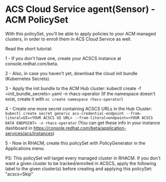 # ACS Cloud Service agent(Sensor) - ACM PolicySet

With this policySet, you'll be able to apply policies to your ACM managed clusters, in order to enroll them in ACS Cloud Service as well.

Read the short tutorial:

1 - If you don't have one, create your ACSCS instance at console.redhat.com/beta.

2 - Also, in case you haven't yet, download the cloud init bundle (Kubernetes Secrets).

3 - Apply the init bundle to the ACM Hub cluster: kubectl create -f <init_bundle_secrets>.yaml -n rhacs-operator (If the namespace doesn't exist, create it with ```oc create namespace rhacs-operator```)

4 - Create one more secret containing ACSCS URLs in the Hub Cluster: ```kubectl create secret generic acs-credential-endpoint --from-literal=UI=<YOUR ACSCS UI URL> --from-literal=endpoint=<YOUR ACSCS DATA ENDPOINT> -n rhacs-operator``` (You can get these info in your instance dashboard in https://console.redhat.com/beta/application-services/acs/instances)

5 - Now in RHACM, create this policySet with PolicyGenerator in the Applications menu.

PS: This policySet will target every managed cluster in RHACM. If you don't want a given cluster to be tracked/enrolled in ACSCS, apply the following label to the given cluster(s) before creating and applying this policySet: "acscs=Skip"
